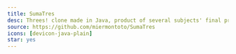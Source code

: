 ```yaml
---
title: SumaTres
desc: Threes! clone made in Java, product of several subjects' final projects.
source: https://github.com/miermontoto/SumaTres
icons: [devicon-java-plain]
star: yes
---
```

